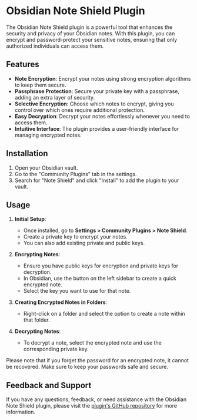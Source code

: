 # Obsidian Note Shield Plugin

The Obsidian Note Shield plugin is a powerful tool that enhances the security and privacy of your Obsidian notes. With this plugin, you can encrypt and password-protect your sensitive notes, ensuring that only authorized individuals can access them.


## Features

- **Note Encryption**: Encrypt your notes using strong encryption algorithms to keep them secure.
- **Passphrase Protection**: Secure your private key with a passphrase, adding an extra layer of security.
- **Selective Encryption**: Choose which notes to encrypt, giving you control over which ones require additional protection.
- **Easy Decryption**: Decrypt your notes effortlessly whenever you need to access them.
- **Intuitive Interface**: The plugin provides a user-friendly interface for managing encrypted notes.

## Installation

1. Open your Obsidian vault.
2. Go to the "Community Plugins" tab in the settings.
3. Search for "Note Shield" and click "Install" to add the plugin to your vault.

## Usage

1. **Initial Setup**:
    - Once installed, go to **Settings > Community Plugins > Note Shield**.
    - Create a private key to encrypt your notes.
    - You can also add existing private and public keys.
2. **Encrypting Notes**:
    - Ensure you have public keys for encryption and private keys for decryption.
    - In Obsidian, use the button on the left sidebar to create a quick encrypted note.
    - Select the key you want to use for that note.
3. **Creating Encrypted Notes in Folders**:

    - Right-click on a folder and select the option to create a note within that folder.

4. **Decrypting Notes**:
    - To decrypt a note, select the encrypted note and use the corresponding private key.

Please note that if you forget the password for an encrypted note, it cannot be recovered. Make sure to keep your passwords safe and secure.

## Feedback and Support

If you have any questions, feedback, or need assistance with the Obsidian Note Shield plugin, please visit the [plugin's GitHub repository](https://github.com/jossimunoz/obsidian-note-shield) for more information.
